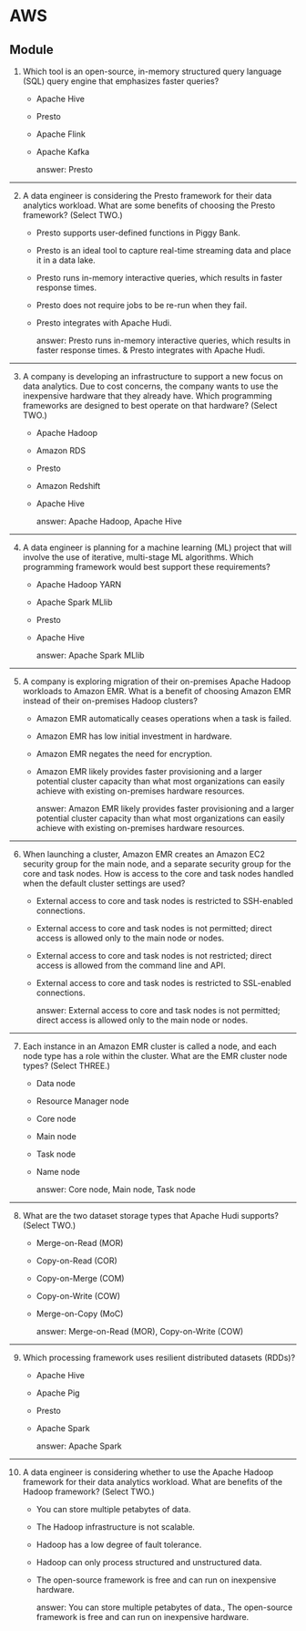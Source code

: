 # AWS
## Module 

1. Which tool is an open-source, in-memory structured query language (SQL) query engine that emphasizes faster queries?
    - Apache Hive
    - Presto
    - Apache Flink
    - Apache Kafka

        answer: Presto
---

2. A data engineer is considering the Presto framework for their data analytics workload. What are some benefits of choosing the Presto framework? (Select TWO.)
    - Presto supports user-defined functions in Piggy Bank.
    - Presto is an ideal tool to capture real-time streaming data and place it in a data lake.
    - Presto runs in-memory interactive queries, which results in faster response times.
    - Presto does not require jobs to be re-run when they fail.
    - Presto integrates with Apache Hudi.

        answer: Presto runs in-memory interactive queries, which results in faster response times. & Presto integrates with Apache Hudi.
---

3. A company is developing an infrastructure to support a new focus on data analytics. Due to cost concerns, the company wants to use the inexpensive hardware that they already have. Which programming frameworks are designed to best operate on that hardware? (Select TWO.)
    - Apache Hadoop
    - Amazon RDS
    - Presto
    - Amazon Redshift
    - Apache Hive

        answer: Apache Hadoop, Apache Hive
---

4. A data engineer is planning for a machine learning (ML) project that will involve the use of iterative, multi-stage ML algorithms. Which programming framework would best support these requirements?
    - Apache Hadoop YARN
    - Apache Spark MLlib
    - Presto
    - Apache Hive

        answer: Apache Spark MLlib
---

5. A company is exploring migration of their on-premises Apache Hadoop workloads to Amazon EMR. What is a benefit of choosing Amazon EMR instead of their on-premises Hadoop clusters?
    - Amazon EMR automatically ceases operations when a task is failed.
    - Amazon EMR has low initial investment in hardware.
    - Amazon EMR negates the need for encryption.
    - Amazon EMR likely provides faster provisioning and a larger potential cluster capacity than what most organizations can easily achieve with existing on-premises hardware resources.

        answer: Amazon EMR likely provides faster provisioning and a larger potential cluster capacity than what most organizations can easily achieve with existing on-premises hardware resources.
---

6. When launching a cluster, Amazon EMR creates an Amazon EC2 security group for the main node, and a separate security group for the core and task nodes. How is access to the core and task nodes handled when the default cluster settings are used?
    - External access to core and task nodes is restricted to SSH-enabled connections.
    - External access to core and task nodes is not permitted; direct access is allowed only to the main node or nodes.
    - External access to core and task nodes is not restricted; direct access is allowed from the command line and API.
    - External access to core and task nodes is restricted to SSL-enabled connections.

        answer: External access to core and task nodes is not permitted; direct access is allowed only to the main node or nodes.
---

7. Each instance in an Amazon EMR cluster is called a node, and each node type has a role within the cluster. What are the EMR cluster node types? (Select THREE.)
    - Data node
    - Resource Manager node
    - Core node
    - Main node
    - Task node
    - Name node

        answer: Core node, Main node, Task node
---

8. What are the two dataset storage types that Apache Hudi supports? (Select TWO.)
    - Merge-on-Read (MOR)
    - Copy-on-Read (COR)
    - Copy-on-Merge (COM)
    - Copy-on-Write (COW)
    - Merge-on-Copy (MoC)

        answer: Merge-on-Read (MOR), Copy-on-Write (COW)
---

9. Which processing framework uses resilient distributed datasets (RDDs)?
    - Apache Hive
    - Apache Pig
    - Presto
    - Apache Spark

        answer: Apache Spark
---

10. A data engineer is considering whether to use the Apache Hadoop framework for their data analytics workload. What are benefits of the Hadoop framework? (Select TWO.)
    - You can store multiple petabytes of data.
    - The Hadoop infrastructure is not scalable.
    - Hadoop has a low degree of fault tolerance.
    - Hadoop can only process structured and unstructured data.
    - The open-source framework is free and can run on inexpensive hardware.

        answer: You can store multiple petabytes of data., The open-source framework is free and can run on inexpensive hardware.

